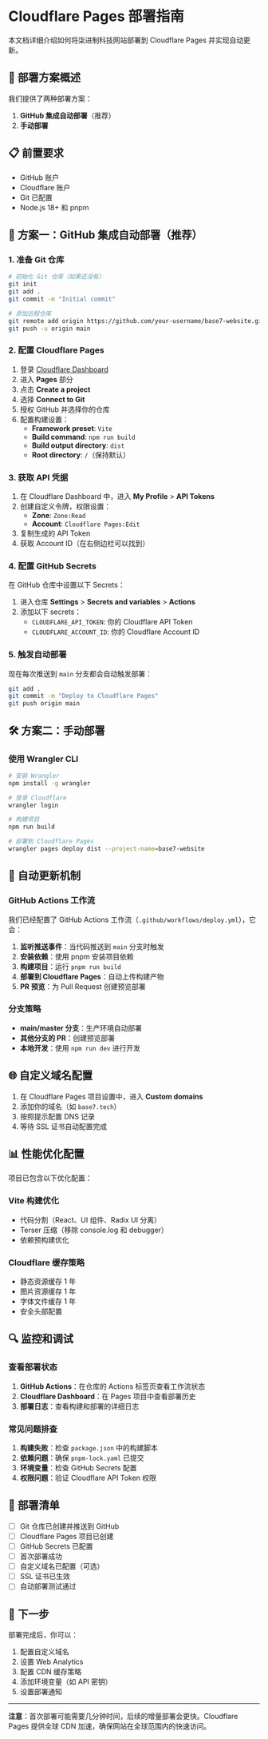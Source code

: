 # Cloudflare Pages 部署指南

本文档详细介绍如何将柒进制科技网站部署到 Cloudflare Pages 并实现自动更新。

## 🚀 部署方案概述

我们提供了两种部署方案：
1. **GitHub 集成自动部署**（推荐）
2. **手动部署**

## 📋 前置要求

- GitHub 账户
- Cloudflare 账户
- Git 已配置
- Node.js 18+ 和 pnpm

## 🔧 方案一：GitHub 集成自动部署（推荐）

### 1. 准备 Git 仓库

```bash
# 初始化 Git 仓库（如果还没有）
git init
git add .
git commit -m "Initial commit"

# 添加远程仓库
git remote add origin https://github.com/your-username/base7-website.git
git push -u origin main
```

### 2. 配置 Cloudflare Pages

1. 登录 [Cloudflare Dashboard](https://dash.cloudflare.com/)
2. 进入 **Pages** 部分
3. 点击 **Create a project**
4. 选择 **Connect to Git**
5. 授权 GitHub 并选择你的仓库
6. 配置构建设置：
   - **Framework preset**: `Vite`
   - **Build command**: `npm run build`
   - **Build output directory**: `dist`
   - **Root directory**: `/`（保持默认）

### 3. 获取 API 凭据

1. 在 Cloudflare Dashboard 中，进入 **My Profile** > **API Tokens**
2. 创建自定义令牌，权限设置：
   - **Zone**: `Zone:Read`
   - **Account**: `Cloudflare Pages:Edit`
3. 复制生成的 API Token
4. 获取 Account ID（在右侧边栏可以找到）

### 4. 配置 GitHub Secrets

在 GitHub 仓库中设置以下 Secrets：

1. 进入仓库 **Settings** > **Secrets and variables** > **Actions**
2. 添加以下 secrets：
   - `CLOUDFLARE_API_TOKEN`: 你的 Cloudflare API Token
   - `CLOUDFLARE_ACCOUNT_ID`: 你的 Cloudflare Account ID

### 5. 触发自动部署

现在每次推送到 `main` 分支都会自动触发部署：

```bash
git add .
git commit -m "Deploy to Cloudflare Pages"
git push origin main
```

## 🛠️ 方案二：手动部署

### 使用 Wrangler CLI

```bash
# 安装 Wrangler
npm install -g wrangler

# 登录 Cloudflare
wrangler login

# 构建项目
npm run build

# 部署到 Cloudflare Pages
wrangler pages deploy dist --project-name=base7-website
```

## 🔄 自动更新机制

### GitHub Actions 工作流

我们已经配置了 GitHub Actions 工作流（`.github/workflows/deploy.yml`），它会：

1. **监听推送事件**：当代码推送到 `main` 分支时触发
2. **安装依赖**：使用 pnpm 安装项目依赖
3. **构建项目**：运行 `pnpm run build`
4. **部署到 Cloudflare Pages**：自动上传构建产物
5. **PR 预览**：为 Pull Request 创建预览部署

### 分支策略

- **main/master 分支**：生产环境自动部署
- **其他分支的 PR**：创建预览部署
- **本地开发**：使用 `npm run dev` 进行开发

## 🌐 自定义域名配置

1. 在 Cloudflare Pages 项目设置中，进入 **Custom domains**
2. 添加你的域名（如 `base7.tech`）
3. 按照提示配置 DNS 记录
4. 等待 SSL 证书自动配置完成

## 📊 性能优化配置

项目已包含以下优化配置：

### Vite 构建优化
- 代码分割（React、UI 组件、Radix UI 分离）
- Terser 压缩（移除 console.log 和 debugger）
- 依赖预构建优化

### Cloudflare 缓存策略
- 静态资源缓存 1 年
- 图片资源缓存 1 年
- 字体文件缓存 1 年
- 安全头部配置

## 🔍 监控和调试

### 查看部署状态

1. **GitHub Actions**：在仓库的 Actions 标签页查看工作流状态
2. **Cloudflare Dashboard**：在 Pages 项目中查看部署历史
3. **部署日志**：查看构建和部署的详细日志

### 常见问题排查

1. **构建失败**：检查 `package.json` 中的构建脚本
2. **依赖问题**：确保 `pnpm-lock.yaml` 已提交
3. **环境变量**：检查 GitHub Secrets 配置
4. **权限问题**：验证 Cloudflare API Token 权限

## 📝 部署清单

- [ ] Git 仓库已创建并推送到 GitHub
- [ ] Cloudflare Pages 项目已创建
- [ ] GitHub Secrets 已配置
- [ ] 首次部署成功
- [ ] 自定义域名已配置（可选）
- [ ] SSL 证书已生效
- [ ] 自动部署测试通过

## 🎯 下一步

部署完成后，你可以：

1. 配置自定义域名
2. 设置 Web Analytics
3. 配置 CDN 缓存策略
4. 添加环境变量（如 API 密钥）
5. 设置部署通知

---

**注意**：首次部署可能需要几分钟时间，后续的增量部署会更快。Cloudflare Pages 提供全球 CDN 加速，确保网站在全球范围内的快速访问。